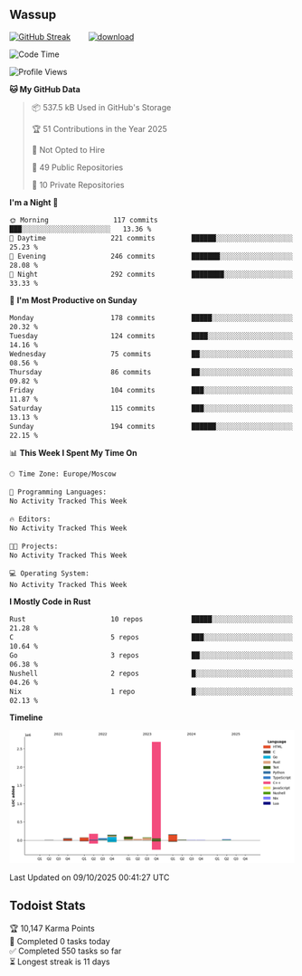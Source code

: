 ## Wassup

<!--
-->

[![GitHub Streak](http://github-readme-streak-stats.herokuapp.com?user=archeoss&theme=shades-of-purple&hide_border=true&date_format=j%20M%5B%20Y%5D)](https://git.io/streak-stats)&nbsp;&nbsp;&nbsp;&nbsp;&nbsp;&nbsp;&nbsp;&nbsp;[![download](https://user-images.githubusercontent.com/68448737/147796309-d8b65b1d-4dde-40d9-b03a-2b42aaa6cd43.jpeg)
](http://bmstu.ru/)

<!--START_SECTION:waka-->
![Code Time](http://img.shields.io/badge/Code%20Time-4%2C005%20hrs%2035%20mins-blue)

![Profile Views](http://img.shields.io/badge/Profile%20Views-1-blue)

**🐱 My GitHub Data** 

> 📦 537.5 kB Used in GitHub's Storage 
 > 
> 🏆 51 Contributions in the Year 2025
 > 
> 🚫 Not Opted to Hire
 > 
> 📜 49 Public Repositories 
 > 
> 🔑 10 Private Repositories 
 > 
**I'm a Night 🦉** 

```text
🌞 Morning                117 commits         ███░░░░░░░░░░░░░░░░░░░░░░   13.36 % 
🌆 Daytime                221 commits         ██████░░░░░░░░░░░░░░░░░░░   25.23 % 
🌃 Evening                246 commits         ███████░░░░░░░░░░░░░░░░░░   28.08 % 
🌙 Night                  292 commits         ████████░░░░░░░░░░░░░░░░░   33.33 % 
```
📅 **I'm Most Productive on Sunday** 

```text
Monday                   178 commits         █████░░░░░░░░░░░░░░░░░░░░   20.32 % 
Tuesday                  124 commits         ████░░░░░░░░░░░░░░░░░░░░░   14.16 % 
Wednesday                75 commits          ██░░░░░░░░░░░░░░░░░░░░░░░   08.56 % 
Thursday                 86 commits          ██░░░░░░░░░░░░░░░░░░░░░░░   09.82 % 
Friday                   104 commits         ███░░░░░░░░░░░░░░░░░░░░░░   11.87 % 
Saturday                 115 commits         ███░░░░░░░░░░░░░░░░░░░░░░   13.13 % 
Sunday                   194 commits         ██████░░░░░░░░░░░░░░░░░░░   22.15 % 
```


📊 **This Week I Spent My Time On** 

```text
🕑︎ Time Zone: Europe/Moscow

💬 Programming Languages: 
No Activity Tracked This Week

🔥 Editors: 
No Activity Tracked This Week

🐱‍💻 Projects: 
No Activity Tracked This Week

💻 Operating System: 
No Activity Tracked This Week
```

**I Mostly Code in Rust** 

```text
Rust                     10 repos            █████░░░░░░░░░░░░░░░░░░░░   21.28 % 
C                        5 repos             ███░░░░░░░░░░░░░░░░░░░░░░   10.64 % 
Go                       3 repos             ██░░░░░░░░░░░░░░░░░░░░░░░   06.38 % 
Nushell                  2 repos             █░░░░░░░░░░░░░░░░░░░░░░░░   04.26 % 
Nix                      1 repo              █░░░░░░░░░░░░░░░░░░░░░░░░   02.13 % 
```



**Timeline**

![Lines of Code chart](https://raw.githubusercontent.com/archeoss/archeoss/master/assets/bar_graph.png)


 Last Updated on 09/10/2025 00:41:27 UTC
<!--END_SECTION:waka-->

## Todoist Stats

<!-- TODO-IST:START -->
🏆  10,147 Karma Points           
🌸  Completed 0 tasks today           
✅  Completed 550 tasks so far           
⏳  Longest streak is 11 days
<!-- TODO-IST:END -->
